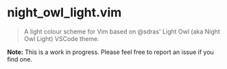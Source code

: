 # night_owl_light.vim

> A light colour scheme for Vim based on @sdras' Light Owl (aka Night Owl Light) VSCode theme.

**Note:** This is a work in progress. Please feel free to report an issue if you find one.